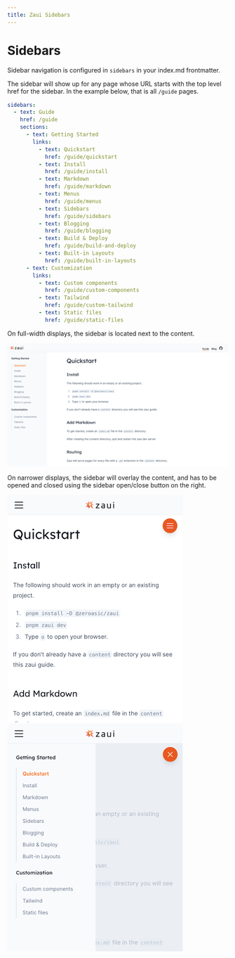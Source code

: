 ```yaml
---
title: Zaui Sidebars
---
```


# Sidebars

Sidebar navigation is configured in `sidebars` in your index.md frontmatter.

The sidebar will show up for any page whose URL starts with the top level href for the sidebar. In the example below, that is all `/guide` pages.


```yaml
sidebars:
  - text: Guide
    href: /guide
    sections:
      - text: Getting Started
        links:
          - text: Quickstart
            href: /guide/quickstart
          - text: Install
            href: /guide/install
          - text: Markdown
            href: /guide/markdown
          - text: Menus
            href: /guide/menus
          - text: Sidebars
            href: /guide/sidebars
          - text: Blogging
            href: /guide/blogging
          - text: Build & Deploy
            href: /guide/build-and-deploy
          - text: Built-in Layouts
            href: /guide/built-in-layouts
      - text: Customization
        links:
          - text: Custom components
            href: /guide/custom-components
          - text: Tailwind
            href: /guide/custom-tailwind
          - text: Static files
            href: /guide/static-files
```

On full-width displays, the sidebar is located next to the content.

![screenshot with a wide-screen sidebar](images/sidebar-wide.png)

On narrower displays, the sidebar will overlay the content, and has to be opened and closed using the sidebar open/close button on the right.

![screenshot with a narrow-screen sidebar, content shown](images/sidebar-narrow-show.png)
![screenshot with a narrow-screen sidebar, content hidden](images/sidebar-narrow-hide.png)
